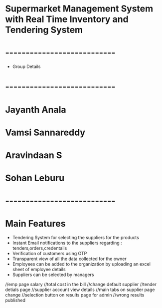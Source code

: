 # Supermarket Management System with Real Time Inventory and Tendering System


# ---------------------------
- Group Details
# ---------------------------
# Jayanth Anala 
# Vamsi Sannareddy
# Aravindaan S
# Sohan Leburu

# ---------------------------

# Main Features

- Tendering System for selecting the suppliers for the products
- Instant Email notifications to the suppliers regarding : tenders,orders,credentails
- Verification of customers using OTP
- Transparent view of all the data collected for the owner
- Employees can be added to the organization by uploading an excel sheet of employee details
- Suppliers can be selected by managers

//emp page salary
//total cost in the bill
//change default supplier
//tender detials page
//supplier account view details
//main tabs on supplier page change
//selection button on results page for admin
//wrong results published
